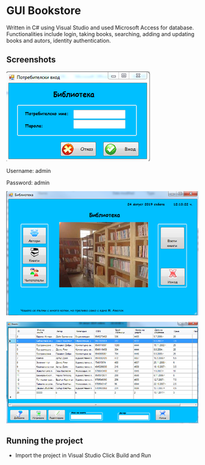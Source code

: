 # GUI Bookstore 
Written in C# using Visual Studio and used Microsoft Access for database. 
Functionalities include login, taking books, searching, adding and updating books and autors, identity authentication.

## Screenshots

![Login](Nuri_Niyazi/Screenshots/1.PNG)

Username: admin

Password: admin

![](Nuri_Niyazi/Screenshots/2.PNG)


![](Nuri_Niyazi/Screenshots/3.PNG)


## Running the project
- Import the project in Visual Studio Click Build and Run
